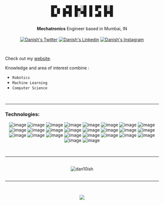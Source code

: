 <pre align="center">
<font size="4">
█▀▄ ▄▀█ █▄░█ █ █▀ █░█
█▄▀ █▀█ █░▀█ █ ▄█ █▀█
</font>
</pre>

<div align="center"><b>Mechatronics</b> Engineer based in Mumbai, IN</div>

<br>

<div align="center">
<a href="https://x.com/dan10ish" target="_blank" rel="noopener noreferrer"><img align="center" src="https://img.shields.io/badge/X-000000?style=for-the-badge&logo=x&logoColor=white" alt="Danish's Twitter"/></a>
<a href="https://www.linkedin.com/in/dan10ish/" target="_blank" rel="noopener noreferrer"><img align="center" src="https://img.shields.io/badge/LinkedIn-0077B5?style=for-the-badge&logo=linkedin&logoColor=white" alt="Danish's Linkedin" /></a>
<a href="https://www.instagram.com/dan10ish/" target="_blank" rel="noopener noreferrer"><img align="center" src="https://img.shields.io/badge/Instagram-E4405F?style=for-the-badge&logo=instagram&logoColor=white" alt="Danish's Instagram" /></a>
</p>
</div>

<br>

Check out my <a href="https://danish.bio/">website</a>.

Knowledge and area of interest combine :

- `Robotics`
- `Machine Learning`
- `Computer Science`

<br>

---

<h3 align="left">Technologies:</h3>

<div align="center">

![image](https://img.shields.io/badge/Python-FFD43B?style=for-the-badge&logo=python&logoColor=blue) ![image](https://img.shields.io/badge/C-00599C?style=for-the-badge&logo=c&logoColor=white) ![image](https://img.shields.io/badge/C%2B%2B-00599C?style=for-the-badge&logo=c%2B%2B&logoColor=white) ![image](https://img.shields.io/badge/JavaScript-323330?style=for-the-badge&logo=javascript&logoColor=F7DF1E) ![image](https://img.shields.io/badge/Numpy-777BB4?style=for-the-badge&logo=numpy&logoColor=white) ![image](https://img.shields.io/badge/Pandas-2C2D72?style=for-the-badge&logo=pandas&logoColor=white) ![image](https://img.shields.io/badge/HTML5-E34F26?style=for-the-badge&logo=html5&logoColor=white) ![image](https://img.shields.io/badge/LaTeX-47A141?style=for-the-badge&logo=LaTeX&logoColor=white) ![image](https://img.shields.io/badge/MDX-1B1F24?style=for-the-badge&logo=mdx&logoColor=white) ![image](https://img.shields.io/badge/scikit_learn-F7931E?style=for-the-badge&logo=scikit-learn&logoColor=white) ![image](https://img.shields.io/badge/TensorFlow-FF6F00?style=for-the-badge&logo=TensorFlow&logoColor=white) ![image](https://img.shields.io/badge/Linux-FCC624?style=for-the-badge&logo=linux&logoColor=black) ![image](https://img.shields.io/badge/GIT-E44C30?style=for-the-badge&logo=git&logoColor=white) ![image](https://img.shields.io/badge/React-20232A?style=for-the-badge&logo=react&logoColor=61DAFB) ![image](https://img.shields.io/badge/CSS3-1572B6?style=for-the-badge&logo=css3&logoColor=white) ![image](https://img.shields.io/badge/Sketch-FFB387?style=for-the-badge&logo=sketch&logoColor=black) ![image](https://img.shields.io/badge/blender-%23F5792A.svg?style=for-the-badge&logo=blender&logoColor=white) ![image](https://img.shields.io/badge/solidworks-005386?style=for-the-badge&logo=dassaultsystemes&logoColor=white) ![image](https://img.shields.io/badge/Arduino-00979D?style=for-the-badge&logo=Arduino&logoColor=white) ![image](https://img.shields.io/badge/next%20js-000000?style=for-the-badge&logo=nextdotjs&logoColor=white) ![image](https://img.shields.io/badge/Node%20js-339933?style=for-the-badge&logo=nodedotjs&logoColor=white) ![image](https://img.shields.io/badge/Adobe%20Photoshop-31A8FF?style=for-the-badge&logo=Adobe%20Photoshop&logoColor=black) ![image](https://img.shields.io/badge/Framer-black?style=for-the-badge&logo=framer&logoColor=blue) ![image](https://img.shields.io/badge/Unity-100000?style=for-the-badge&logo=unity&logoColor=white) ![image](https://img.shields.io/badge/ThreeJs-black?style=for-the-badge&logo=three.js&logoColor=white) ![image](https://img.shields.io/badge/Supabase-181818?style=for-the-badge&logo=supabase&logoColor=white)

</div>
<br>

---

<br>

<div align="center">
<img align="center" src="https://github-readme-stats.vercel.app/api/top-langs?username=dan10ish&theme=codeSTACKr&show_icons=true&locale=en&layout=pie" alt="dan10ish" /></div>

<br>

---

<br>
<div align="center">

![](https://komarev.com/ghpvc/?username=dan10ish&label=VIEWS&base=311&abbreviated=true&style=for-the-badge&color=brightgreen)

<!-- base=311 from https://visitcount.itsvg.in which stopped working -->

</div>
